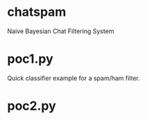 # chatspam
Naive Bayesian Chat Filtering System

# poc1.py
Quick classifier example for a spam/ham filter.

# poc2.py

